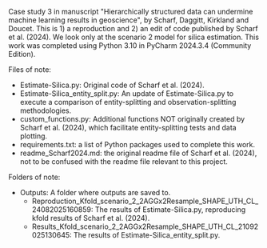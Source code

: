 Case study 3 in manuscript "Hierarchically structured data can undermine machine learning results in geoscience", by Scharf, Daggitt, Kirkland and Doucet.
This is 1) a reproduction and 2) an edit of code published by Scharf et al. (2024). We look only at the scenario 2 model for silica estimation.
This work was completed using Python 3.10 in PyCharm 2024.3.4 (Community Edition).

Files of note:
- Estimate-Silica.py: Original code of Scharf et al. (2024).
- Estimate-Silica_entity_split.py: An update of Estimate-Silica.py to execute a comparison of entity-splitting and observation-splitting methodologies.
- custom_functions.py: Additional functions NOT originally created by Scharf et al. (2024), which facilitate entity-splitting tests and data plotting.
- requirements.txt: a list of Python packages used to complete this work.
- readme_Scharf2024.md: the original readme file of Scharf et al. (2024), not to be confused with the readme file relevant to this project.

Folders of note:
- Outputs: A folder where outputs are saved to. 
  - Reproduction_Kfold_scenario_2_2AGGx2Resample_SHAPE_UTH_CL_24082025160859: The results of Estimate-Silica.py, reproducing kfold results of Scharf et al. (2024). 
  - Results_Kfold_scenario_2_2AGGx2Resample_SHAPE_UTH_CL_21092025130645: The results of Estimate-Silica_entity_split.py.